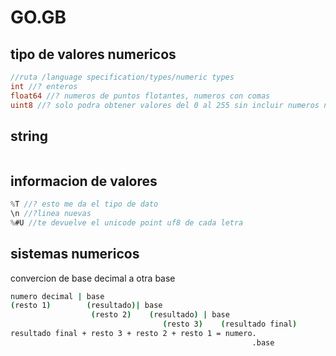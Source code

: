 # GO.__GB__

## tipo de valores numericos

```go
//ruta /language specification/types/numeric types
int //? enteros
float64 //? numeros de puntos flotantes, numeros con comas
uint8 //? solo podra obtener valores del 0 al 255 sin incluir numeros negativos por la u que le pusimos adelante
```
## string
```go


```




## informacion de valores
```go
%T //? esto me da el tipo de dato
\n //?linea nuevas
%#U //te devuelve el unicode point uf8 de cada letra
```

## sistemas numericos
convercion de base decimal a otra base
```bash
numero decimal | base
(resto 1)        (resultado)| base
                  (resto 2)    (resultado) | base
                                  (resto 3)    (resultado final)
resultado final + resto 3 + resto 2 + resto 1 = numero.
                                                      .base
```
